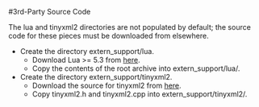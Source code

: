 #3rd-Party Source Code

The lua and tinyxml2 directories are not populated by default; the source code for these pieces must be downloaded from elsewhere.

* Create the directory extern_support/lua.
    - Download Lua >= 5.3 from [here](https://www.lua.org/download.html).
    - Copy the contents of the root archive into extern_support/lua/.
* Create the directory extern_support/tinyxml2.
    - Download the source for tinyxml2 from [here](https://github.com/leethomason/tinyxml2).
    - Copy tinyxml2.h and tinyxml2.cpp into extern_support/tinyxml2/.

